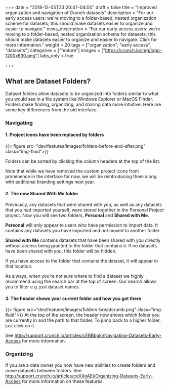 +++
date = "2018-12-05T23:20:47-04:00"
draft = false
title = "Improved organization and navigation of Crunch datasets"
description = "For our early access users: we're moving to a folder-based, nested organization scheme for datasets; this should make datasets easier to organize and easier to navigate."
news_description = "For our early access users: we're moving to a folder-based, nested organization scheme for datasets; this should make datasets easier to organize and easier to navigate. Click for more information."
weight = 20
tags = ["organization", "early access", "datasets"]
categories = ["feature"]
images = ["https://crunch.io/img/logo-1200x630.png"]
labs_only = true

+++

## What are Dataset Folders?

Dataset folders allow datasets to be organized into folders similar to what you would see in a file system like Windows Explorer or MacOS Finder. Folders make finding, organizing, and sharing data more intuitive. Here are some key differences from the old interface.

### Navigating
#### 1. Project icons have been replaced by folders

{{< figure src="dev/features/images/folders-before-and-after.png" class="img-fluid">}}

Folders can be sorted by clicking the column headers at the top of the list.

Note that while we have removed the custom project icons from prominence in the interface for now, we will be reintroducing them along with additional branding settings next year.

#### 2. The new Shared With Me folder
Previously, any datasets that were shared with you, as well as any datasets that you had imported yourself, were stored together in the Personal Project project. Now you will see two folders, **Personal** and **Shared with Me**.

**Personal** will only appear to users who have permission to import data. It contains any datasets you have imported and not moved to another folder.

**Shared with Me** contains datasets that have been shared with you directly without access being granted to the folder that contains it. If no datasets have been shared with you, this folder will be hidden.

If you have access to the folder that contains the dataset, it will appear in that location.

As always, when you’re not sure where to find a dataset we highly recommend using the search bar at the top of screen. Our search allows you to filter e.g. just dataset names.

#### 3. The header shows your current folder and how you got there

{{< figure src="dev/features/images/folders-breadcrumb.png" class="img-fluid">}}
At the top of the screen, the header now shows which folder you are currently in and the path to that folder. To jump back to a higher folder, just click on it.

See http://support.crunch.io/articles/cEBBbgki/Navigating-Datasets-Early-Access for more information.

### Organizing
If you are a data owner you now have new abilities to create folders and move datasets between folders. See http://support.crunch.io/articles/ceXXoAEi/Organizing-Datasets-Early-Access for more information on these features.
